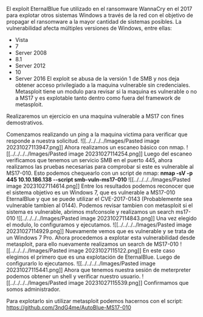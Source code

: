 El exploit EternalBlue fue utilizado en el ransomware WannaCry en el 2017 para explotar otros sistemas Windows a través de la red con el objetivo de propagar el ransomware a la mayor cantidad de sistemas posibles.
La vulnerabilidad afecta múltiples versiones de Windows, entre ellas:
- Vista
- 7
- Server 2008
- 8.1
- Server 2012
- 10
- Server 2016
El exploit se abusa de la versión 1 de SMB y nos deja obtener acceso privilegiado a la maquina vulnerable sin credenciales.
Metasploit tiene un modulo para revisar si la maquina es vulnerable o no a MS17 y es explotable tanto dentro como fuera del framework de metasploit.

Realizaremos un ejercicio en una maquina vulnerable a MS17 con fines demostrativos.

Comenzamos realizando un ping a la maquina victima para verificar que responde a nuestra solicitud.
![[../../../../Images/Pasted image 20231027113947.png]]
Ahora realizamos un escaneo básico con nmap.
![[../../../../Images/Pasted image 20231027114254.png]]
Luego del escaneo verificamos que tenemos un servicio SMB en el puerto 445, ahora realizamos las pruebas necesarias para comprobar si este es vulnerable al MS17-010. Esto podemos chequearlo con un script de nmap:
**nmap -sV -p 445 10.10.186.138 --script smb-vuln-ms17-010**
![[../../../../Images/Pasted image 20231027114614.png]]
Entre los resultados podemos reconocer que el sistema objetivo es un Windows 7, que es vulnerable a MS17-010 EternalBlue y que se puede utilizar el CVE-2017-0143 (Probablemente sea vulnerable tambien al 0144).
Podemos revisar tambien con metasploit si el sistema es vulnerable, abrimos msfconsole y realizamos un search ms17-010
![[../../../../Images/Pasted image 20231027114843.png]]
Una vez elegido el modulo, lo configuramos y ejecutamos.
![[../../../../Images/Pasted image 20231027114929.png]]
Nuevamente vemos que es vulnerable y se trata de un Windows 7 Pro.
Ahora procedemos a explotar esta vulnerabilidad desde metasploit, para ello nuevamente realizamos un search de MS17-010
![[../../../../Images/Pasted image 20231027115122.png]]
En este caso elegimos el primero que es una explotación de EternalBlue. Luego de configurarlo lo ejecutamos.
![[../../../../Images/Pasted image 20231027115441.png]]
Ahora que tenemos nuestra sesión de meterpreter podemos obtener un shell y verificar nuestro usuario.
![[../../../../Images/Pasted image 20231027115539.png]]
Confirmamos que somos administrador.


Para explotarlo sin utilizar metasploit podemos hacernos con el script:
https://github.com/3ndG4me/AutoBlue-MS17-010
